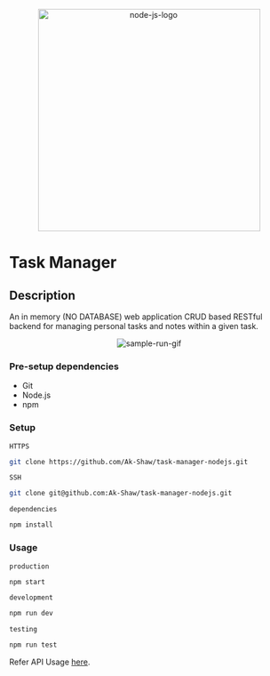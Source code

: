 <p align=center>
  <img src="https://cdn.freebiesupply.com/logos/thumbs/2x/nodejs-1-logo.png" alt="node-js-logo" height=400>
</p>

# Task Manager

## Description
An in memory (NO DATABASE) web application CRUD based RESTful backend for managing personal tasks and notes within a given task.

<p align=center>
  <img src="https://i.ibb.co/V06H2hT/task-manager-nodejs-console.gif" alt="sample-run-gif" height=auto>
</p>

### Pre-setup dependencies

- Git
- Node.js
- npm

### Setup

`HTTPS`

```bash
git clone https://github.com/Ak-Shaw/task-manager-nodejs.git
```

`SSH`

```bash
git clone git@github.com:Ak-Shaw/task-manager-nodejs.git
```

`dependencies`

```bash
npm install
```

### Usage

`production`

```bash
npm start
```

`development`

```bash
npm run dev
```

`testing`

```bash
npm run test
```

Refer API Usage [here](rest.http).
